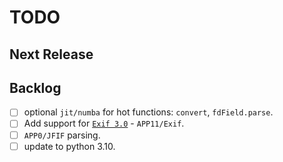 # TODO

## Next Release

## Backlog

- [ ] optional `jit/numba` for hot functions: `convert`, `fdField.parse`.
- [ ] Add support for [`Exif 3.0`](https://www.cipa.jp/std/documents/e/Exif3.0-Overview_E.pdf) - `APP11/Exif`.
- [ ] `APP0/JFIF` parsing.
- [ ] update to python 3.10.
